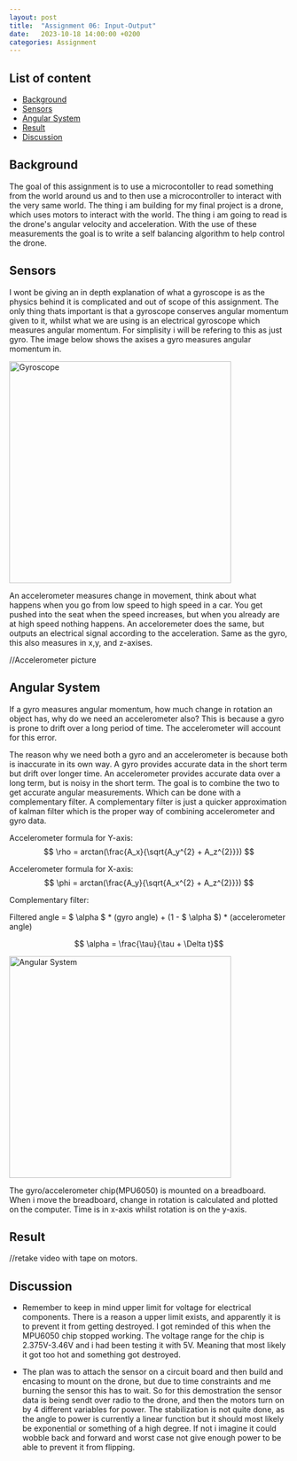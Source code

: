 ```yaml
---
layout: post
title:  "Assignment 06: Input-Output"
date:   2023-10-18 14:00:00 +0200
categories: Assignment
--- 
```


## List of content

- [Background](#background)
- [Sensors](#sensors)
- [Angular System](#angular-system)
- [Result](#result)
- [Discussion](#discussion)


## Background


The goal of this assignment is to use a microcontoller to read something from the world around us and to then use a microcontroller to interact with the very same world. The thing i am building for my final project is a drone, which uses motors to interact with the world. The thing i am going to read is the drone's angular velocity and acceleration. With the use of these measurements the goal is to write a self balancing algorithm to help control the drone. 



## Sensors

I wont be giving an in depth explanation of what a gyroscope is as the physics behind it is complicated and out of scope of this assignment. The only thing thats important is that a gyroscope conserves angular momentum given to it, whilst what we are using is an electrical gyroscope which measures angular momentum. For simplisity i will be refering to this as just gyro. The image below shows the axises a gyro measures angular momentum in. 


<img src="{{ '/assets/images/gyroscope.png' | prepend: site.baseurl | prepend: site.url}}" alt="Gyroscope" height=400px/>


An accelerometer measures change in movement, think about what happens when you go from low speed to high speed in a car. You get pushed into the seat when the speed increases, but when you already are at high speed nothing happens. An acceloremeter does the same, but outputs an electrical signal according to the acceleration. Same as the gyro, this also measures in x,y, and z-axises.

//Accelerometer picture

## Angular System

If a gyro measures angular momentum, how much change in rotation an object has, why do we need an accelerometer also? This is because a gyro is prone to drift over a long period of time. The accelerometer will account for this error.

The reason why we need both a gyro and an accelerometer is because both is inaccurate in its own way. A gyro provides accurate data in the short term but drift over longer time. An accelerometer provides accurate data over a long term, but is noisy in the short term. The goal is to combine the two to get accurate angular measurements. Which can be done with a complementary filter. A complementary filter is just a quicker approximation of kalman filter which is the proper way of combining accelerometer and gyro data. 


Accelerometer formula for Y-axis:  
$$ \rho = arctan(\frac{A_x}{\sqrt{A_y^{2} + A_z^{2}}}) $$

Accelerometer formula for X-axis:  
$$ \phi = arctan(\frac{A_y}{\sqrt{A_x^{2} + A_z^{2}}}) $$


Complementary filter:

Filtered angle = $ \alpha $ * (gyro angle) + (1 - $ \alpha $) * (accelerometer angle)

$$ \alpha = \frac{\tau}{\tau + \Delta t}$$



<img src="{{ '/assets/images/angular_system.gif' | prepend: site.baseurl | prepend: site.url}}" alt="Angular System" height=400px/>

The gyro/accelerometer chip(MPU6050) is mounted on a breadboard. When i move the breadboard, change in rotation is calculated and plotted on the computer. Time is in x-axis whilst rotation is on the y-axis.

## Result

//retake video with tape on motors.

## Discussion


- Remember to keep in mind upper limit for voltage for electrical components. There is a reason a upper limit exists, and apparently it is to prevent it from getting destroyed. I got reminded of this when the MPU6050 chip stopped working. The voltage range for the chip is 2.375V-3.46V and i had been testing it with 5V. Meaning that most likely it got too hot and something got destroyed. 

- The plan was to attach the sensor on a circuit board and then build and encasing to mount on the drone, but due to time constraints and me burning the sensor this has to wait. So for this demostration the sensor data is being sendt over radio to the drone, and then the motors turn on by 4 different variables for power. The stabilization is not quite done, as the angle to power is currently a linear function but it should most likely be exponential or something of a high degree. If not i imagine it could wobble back and forward and worst case not give enough power to be able to prevent it from flipping.


